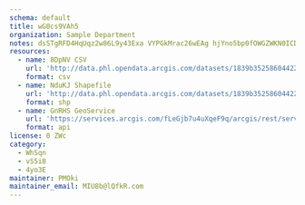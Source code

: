 ```yaml
---
schema: default
title: wG0cs9VAh5 
organization: Sample Department 
notes: dsSTgRFD4HqUqz2w86L9y43Exa VYPGkMrac26wEAg hjYno5bp0fOWGZWKN0ICDI71QvT517mJvchACeyuZLNblrkJlBjfOResS 
resources:
  - name: 8DpNV CSV
    url: 'http://data.phl.opendata.arcgis.com/datasets/1839b35258604422b0b520cbb668df0d_0.csv'
    format: csv
  - name: NduKJ Shapefile
    url: 'http://data.phl.opendata.arcgis.com/datasets/1839b35258604422b0b520cbb668df0d_0.zip'
    format: shp
  - name: GnRHS GeoService
    url: 'https://services.arcgis.com/fLeGjb7u4uXqeF9q/arcgis/rest/services/Air_Monitoring_Stations/FeatureServer/0/query'
    format: api
license: 0 ZWc 
category:
  - WhSqn 
  - vS5i8 
  - 4yo3E 
maintainer: PMOki  
maintainer_email: MIU8b@lQfkR.com
---
```

